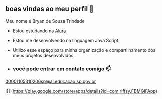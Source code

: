 ## boas vindas ao meu perfil 💙

Meu nome é Bryan de Souza Trindade 

- Estou estudando na [Alura](https://www.alura.com.br)
- Estou me desenvolvendo na linguagem Java Script
- Utilizo esse espaço para minha organização e compartilhamento dos meus projetos desenvolvidos

- ### você pode entrar em contato comigo 📫

00001105310206sp@al.educacao.sp.gov.br 


![] (https://play.google.com/store/apps/details?id=com.riffsy.FBMGIFApp)

